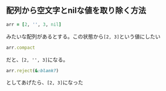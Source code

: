## 配列から空文字とnilな値を取り除く方法

```ruby
arr = [2, '', 3, nil]
```
みたいな配列があるとする。この状態から`[2, 3]`という値にしたい

```ruby
arr.compact
```
だと、`[2, '', 3]`になる。

```ruby
arr.reject(&:blank?)
```
としてあげたら、`[2, 3]`になった
